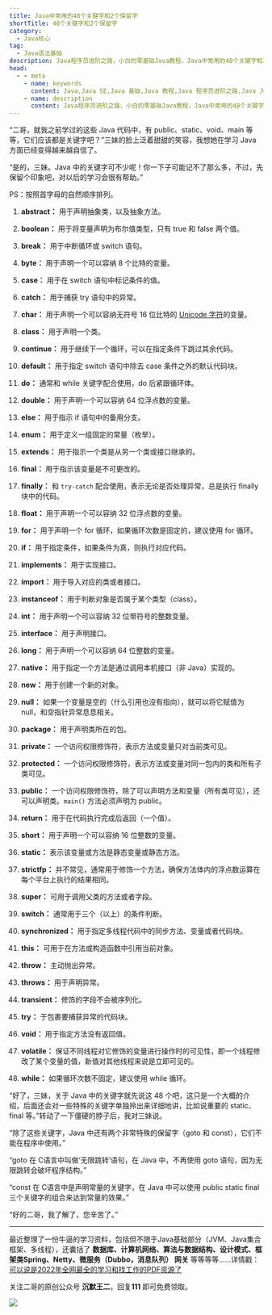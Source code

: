 ```yaml
---
title: Java中常用的48个关键字和2个保留字
shortTitle: 48个关键字和2个保留字
category:
  - Java核心
tag:
  - Java语法基础
description: Java程序员进阶之路，小白的零基础Java教程，Java中常用的48个关键字和2个保留字
head:
  - - meta
    - name: keywords
      content: Java,Java SE,Java 基础,Java 教程,Java 程序员进阶之路,Java 入门,Java 简介,Java 保留字,Java 关键字
    - name: description
      content: Java程序员进阶之路，小白的零基础Java教程，Java中常用的48个关键字和2个保留字
---
```


“二哥，就我之前学过的这些 Java 代码中，有 public、static、void、main 等等，它们应该都是关键字吧？”三妹的脸上泛着甜甜的笑容，我想她在学习 Java 方面已经变得越来越自信了。

“是的，三妹。Java 中的关键字可不少呢！你一下子可能记不了那么多，不过，先保留个印象吧，对以后的学习会很有帮助。”

PS：按照首字母的自然顺序排列。

1.  **abstract：** 用于声明抽象类，以及抽象方法。

2.  **boolean：** 用于将变量声明为布尔值类型，只有 true 和 false 两个值。

3.  **break：** 用于中断循环或 switch 语句。

4.  **byte：** 用于声明一个可以容纳 8 个比特的变量。

5.  **case：** 用于在 switch 语句中标记条件的值。

6.  **catch：** 用于捕获 try 语句中的异常。

7.  **char：** 用于声明一个可以容纳无符号 16 位比特的 [Unicode 字符](https://mp.weixin.qq.com/s/pNQjlXOivIgO3pbYc0GnpA)的变量。

8.  **class：** 用于声明一个类。

9.  **continue：** 用于继续下一个循环，可以在指定条件下跳过其余代码。

10.  **default：** 用于指定 switch 语句中除去 case 条件之外的默认代码块。

11.  **do：** 通常和 while 关键字配合使用，do 后紧跟循环体。

12.  **double：** 用于声明一个可以容纳 64 位浮点数的变量。

13.  **else：** 用于指示 if 语句中的备用分支。

14.  **enum：** 用于定义一组固定的常量（枚举）。

15.  **extends：** 用于指示一个类是从另一个类或接口继承的。

16.  **final：** 用于指示该变量是不可更改的。

17.  **finally：** 和 `try-catch` 配合使用，表示无论是否处理异常，总是执行 finally 块中的代码。

18.  **float：** 用于声明一个可以容纳 32 位浮点数的变量。

19.  **for：** 用于声明一个 for 循环，如果循环次数是固定的，建议使用 for 循环。

20.  **if：** 用于指定条件，如果条件为真，则执行对应代码。

21.  **implements：** 用于实现接口。

22.  **import：** 用于导入对应的类或者接口。

23.  **instanceof：** 用于判断对象是否属于某个类型（class）。

24.  **int：** 用于声明一个可以容纳 32 位带符号的整数变量。

25.  **interface：** 用于声明接口。

26.  **long：** 用于声明一个可以容纳 64 位整数的变量。

27.  **native：** 用于指定一个方法是通过调用本机接口（非 Java）实现的。

28.  **new：** 用于创建一个新的对象。

29.  **null：** 如果一个变量是空的（什么引用也没有指向），就可以将它赋值为 null，和空指针异常息息相关。

30.  **package：** 用于声明类所在的包。

31.  **private：** 一个访问权限修饰符，表示方法或变量只对当前类可见。

32.  **protected：** 一个访问权限修饰符，表示方法或变量对同一包内的类和所有子类可见。

33.  **public：** 一个访问权限修饰符，除了可以声明方法和变量（所有类可见），还可以声明类。`main()` 方法必须声明为 public。

34.  **return：** 用于在代码执行完成后返回（一个值）。

35.  **short：** 用于声明一个可以容纳 16 位整数的变量。

36.  **static：** 表示该变量或方法是静态变量或静态方法。

37.  **strictfp：** 并不常见，通常用于修饰一个方法，确保方法体内的浮点数运算在每个平台上执行的结果相同。

38.  **super：** 可用于调用父类的方法或者字段。

39.  **switch：** 通常用于三个（以上）的条件判断。

40.  **synchronized：** 用于指定多线程代码中的同步方法、变量或者代码块。

41.  **this：** 可用于在方法或构造函数中引用当前对象。

42.  **throw：** 主动抛出异常。

43.  **throws：** 用于声明异常。

44.  **transient：**  修饰的字段不会被序列化。

45.  **try：** 于包裹要捕获异常的代码块。

46.  **void：** 用于指定方法没有返回值。

47.  **volatile：** 保证不同线程对它修饰的变量进行操作时的可见性，即一个线程修改了某个变量的值，新值对其他线程来说是立即可见的。

48.  **while：** 如果循环次数不固定，建议使用 while 循环。


“好了，三妹，关于 Java 中的关键字就先说这 48 个吧，这只是一个大概的介绍，后面还会对一些特殊的关键字单独拎出来详细地讲，比如说重要的 static、final 等。”转动了一下僵硬的脖子后，我对三妹说。

“除了这些关键字，Java 中还有两个非常特殊的保留字（goto 和 const），它们不能在程序中使用。”

“goto 在 C语言中叫做‘无限跳转’语句，在 Java 中，不再使用 goto 语句，因为无限跳转会破坏程序结构。”

“const 在 C语言中是声明常量的关键字，在 Java 中可以使用 public static final 三个关键字的组合来达到常量的效果。”

“好的二哥，我了解了，您辛苦了。”

----

最近整理了一份牛逼的学习资料，包括但不限于Java基础部分（JVM、Java集合框架、多线程），还囊括了 **数据库、计算机网络、算法与数据结构、设计模式、框架类Spring、Netty、微服务（Dubbo，消息队列） 网关** 等等等等……详情戳：[可以说是2022年全网最全的学习和找工作的PDF资源了](https://tobebetterjavaer.com/nice-article/itmind/nice-article/itmind/miansjavamsdhmsmsbdjavabdjavaxxzlmsxxzlmszlzlxzmszlfxjlzl.html)

关注二哥的原创公众号 **沉默王二**，回复**111** 即可免费领取。

![](http://cdn.tobebetterjavaer.com/tobebetterjavaer/images/xingbiaogongzhonghao.png)

